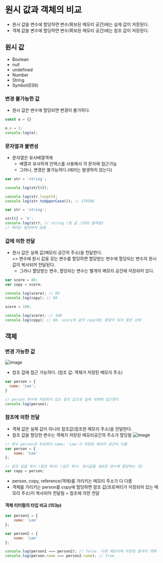 # 원시 값과 객체의 비교
- 원시 값을 변수에 할당하면 변수(확보된 메모리 공간)에는 실제 값이 저장된다.
- 객체 값을 변수에 할당하면 변수(확보된 메모리 공간)에는 참조 값이 저장된다.

## 원시 값
- Boolean
- null
- undefined
- Number
- String
- Symbol(ES6)

### 변경 불가능한 값
- 원시 값은 변수에 할당되면 변경이 불가하다.
```javascript
const o = {}

o.a = 1;
console.log(o);
```

### 문자열과 불변성
- 문자열은 유사배열객체
  - 배열과 유사하게 인덱스를 사용해서 각 문자에 접근가능
  - 그러나, 변경은 불가능하다.(에러는 발생하지 않는다)
```javascript
var str = 'string';

console.log(str[0]);

console.log(str.length);
console.log(str.toUpperCase()); // STRING
```
```javascript
var str = 'string';

str[0] = 'S';
console.log(str); // string (원 값 그대로 출력됨)
// 에러는 발생하지 않음
```

### 값에 의한 전달
- 원시 값은 실제 값(메모리 공간의 주소)을 전달한다.  
  => 변수에 원시 값을 갖는 변수를 할당하면 할당받는 변수에 할당되는 변수의 원시 값이 복사되어 전달된다.
  - 그러나 할당받는 변수, 할당되는 변수는 별개의 메모리 공간에 저장되어 있다.
```javascript
var score = 80;
var copy = score;

console.log(score); // 80
console.log(copy); // 80

score = 100;

console.log(score); // 100
console.log(copy); // 80. score의 값이 copy에는 할당이 되지 않은 상태
```

## 객체
### 변경 가능한 값
![image](https://user-images.githubusercontent.com/88994807/188317092-85ccef39-f2e1-4a4d-b333-c494b871f13c.png)
- 참조 값에 접근 가능하다. (참조 값: 객체가 저장된 메모리 주소)
```javascript
var person = {
  name: 'Lee';
}

// person 변수에 저장되어 있는 참조 값으로 실제 객체에 접근한다
console.log(person);
```

### 참조에 의한 전달
- 객체 값은 실제 값이 아니라 참조값(참조한 메모리 주소)을 전달한다.
- 참조 값을 할당한 변수는 객체가 저장된 메모리공간의 주소가 할당됨
![image](https://user-images.githubusercontent.com/88994807/188317021-edd0e248-266e-4e09-87c8-f062f32eea2c.png)
```javascript
// 변수 person과 프로퍼티 name: 'Lee'가 저장된 메모리 공간이 다름
var person = {
    name: 'Lee'
};

// 참조 값을 복사 (얕은 복사) (깊은 복사: 원시값을 새로운 변수에 할당하는 것)
var copy = person;
```
- person, copy, reference(객체)를 가리키는 메모리 주소가 다 다름
- 객체를 가리키는 person를 copy에 할당하면 참조 값(프로퍼티가 저장되어 있는 메모리 주소)이 복사되어 전달됨 = 참조에 의한 전달

#### 객체 리터럴의 타입 비교 (153p)
```javascript
var person1 = {
    name: 'Lee'
};

var person2 = {
    name: 'Lee'
};

console.log(person1 === person2); // false. 다른 메모리에 저장된 별개의 객체
console.log(person.name === person2.name); // true. 
```
